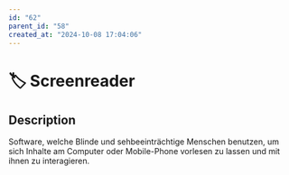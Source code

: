 ```yaml
---
id: "62"
parent_id: "58"
created_at: "2024-10-08 17:04:06"
---
```


# 🏷️ Screenreader

## Description

Software, welche Blinde und sehbeeinträchtige Menschen benutzen, um sich Inhalte am Computer oder Mobile-Phone vorlesen zu lassen und mit ihnen zu interagieren.